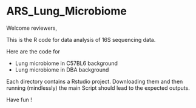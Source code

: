 # ARS_Lung_Microbiome

Welcome reviewers,

This is the R code for data analysis of 16S sequencing data.

Here are the code for 
- Lung microbiome in C57BL6 background
- Lung microbiome in DBA background

Each directory contains a Rstudio project.
Downloading them and then running (mindlessly) the main Script should lead to the expected outputs.

Have fun !
